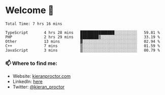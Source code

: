 # Welcome 🦘

<!--START_SECTION:waka-->

```text
Total Time: 7 hrs 16 mins

TypeScript       4 hrs 28 mins   ███████████████░░░░░░░░░░   59.81 %
PHP              2 hrs 29 mins   ████████▒░░░░░░░░░░░░░░░░   33.19 %
Other            13 mins         ▓░░░░░░░░░░░░░░░░░░░░░░░░   02.94 %
C++              7 mins          ▒░░░░░░░░░░░░░░░░░░░░░░░░   01.59 %
JavaScript       3 mins          ▒░░░░░░░░░░░░░░░░░░░░░░░░   00.79 %
```

<!--END_SECTION:waka-->

### 📫 Where to find me:

-   Website: [kieranproctor.com](https://kieranproctor.com/)
-   LinkedIn: [here](https://www.linkedin.com/in/kieran-proctor-086b5a159/)
-   Twitter: [@kieran_proctor](https://twitter.com/kieran_proctor)
